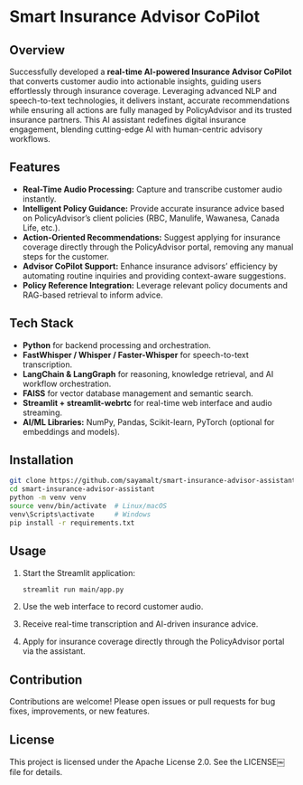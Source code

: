 # Smart Insurance Advisor CoPilot

## Overview

Successfully developed a **real-time AI-powered Insurance Advisor CoPilot** that converts customer audio into actionable insights, guiding users effortlessly through insurance coverage. Leveraging advanced NLP and speech-to-text technologies, it delivers instant, accurate recommendations while ensuring all actions are fully managed by PolicyAdvisor and its trusted insurance partners. This AI assistant redefines digital insurance engagement, blending cutting-edge AI with human-centric advisory workflows.

## Features

- **Real-Time Audio Processing:** Capture and transcribe customer audio instantly.
- **Intelligent Policy Guidance:** Provide accurate insurance advice based on PolicyAdvisor’s client policies (RBC, Manulife, Wawanesa, Canada Life, etc.).
- **Action-Oriented Recommendations:** Suggest applying for insurance coverage directly through the PolicyAdvisor portal, removing any manual steps for the customer.
- **Advisor CoPilot Support:** Enhance insurance advisors’ efficiency by automating routine inquiries and providing context-aware suggestions.
- **Policy Reference Integration:** Leverage relevant policy documents and RAG-based retrieval to inform advice.

## Tech Stack

- **Python** for backend processing and orchestration.
- **FastWhisper / Whisper / Faster-Whisper** for speech-to-text transcription.
- **LangChain & LangGraph** for reasoning, knowledge retrieval, and AI workflow orchestration.
- **FAISS** for vector database management and semantic search.
- **Streamlit + streamlit-webrtc** for real-time web interface and audio streaming.
- **AI/ML Libraries:** NumPy, Pandas, Scikit-learn, PyTorch (optional for embeddings and models).

## Installation

```bash
git clone https://github.com/sayamalt/smart-insurance-advisor-assistant.git
cd smart-insurance-advisor-assistant
python -m venv venv
source venv/bin/activate  # Linux/macOS
venv\Scripts\activate     # Windows
pip install -r requirements.txt
```

## Usage

1. Start the Streamlit application:

   ```bash
   streamlit run main/app.py
   ```

2.	Use the web interface to record customer audio.
3.	Receive real-time transcription and AI-driven insurance advice.
4.	Apply for insurance coverage directly through the PolicyAdvisor portal via the assistant.

## Contribution

Contributions are welcome! Please open issues or pull requests for bug fixes, improvements, or new features.

## License

This project is licensed under the Apache License 2.0. See the LICENSE￼file for details.
